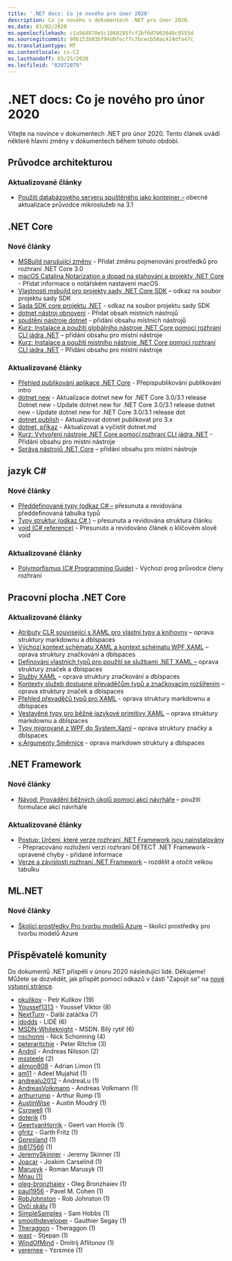 ```yaml
---
title: '.NET docs: Co je nového pro únor 2020'
description: Co je nového v dokumentech .NET pro únor 2020.
ms.date: 03/02/2020
ms.openlocfilehash: c1a564878e5c1868285fcf2bf6d7862048c9555d
ms.sourcegitcommit: 99b153b93bf94d0fecf7c7bcecb58ac424dfa47c
ms.translationtype: MT
ms.contentlocale: cs-CZ
ms.lasthandoff: 03/25/2020
ms.locfileid: "82072079"
---
```

# <a name="net-docs-whats-new-for-february-2020"></a>.NET docs: Co je nového pro únor 2020

Vítejte na novince v dokumentech .NET pro únor 2020. Tento článek uvádí některé hlavní změny v dokumentech během tohoto období.

## <a name="architecture-guides"></a>Průvodce architekturou

### <a name="updated-articles"></a>Aktualizované články

- [Použití databázového serveru spuštěného jako kontejner –](../architecture/microservices/multi-container-microservice-net-applications/database-server-container.md) obecné aktualizace průvodce mikroslužeb na 3.1

## <a name="net-core"></a>.NET Core

### <a name="new-articles"></a>Nové články

- [MSBuild narušující změny](../core/compatibility/msbuild.md) - Přidat změnu pojmenování prostředků pro rozhraní .NET Core 3.0
- [macOS Catalina Notarization a dopad na stahování a projekty .NET Core](../core/install/macos-notarization-issues.md) - Přidat informace o notářském nastavení macOS
- [Vlastnosti msbuild pro projekty sady .NET Core SDK](../core/project-sdk/msbuild-props.md) – odkaz na soubor projektu sady SDK
- [Sada SDK core projektu .NET](../core/project-sdk/overview.md) - odkaz na soubor projektu sady SDK
- [dotnet nástroj obnovení](../core/tools/dotnet-tool-restore.md) - Přidat obsah místních nástrojů
- [spuštění nástroje dotnet](../core/tools/dotnet-tool-run.md) - přidání obsahu místních nástrojů
- [Kurz: Instalace a použití globálního nástroje .NET Core pomocí rozhraní CLI jádra .NET](../core/tools/global-tools-how-to-use.md) – přidání obsahu pro místní nástroje
- [Kurz: Instalace a použití místního nástroje .NET Core pomocí rozhraní CLI jádra .NET](../core/tools/local-tools-how-to-use.md) - Přidání obsahu pro místní nástroje

### <a name="updated-articles"></a>Aktualizované články

- [Přehled publikování aplikace .NET Core](../core/deploying/index.md) - Přepispublikování publikování intro
- [dotnet new](../core/tools/dotnet-new.md) - Aktualizace dotnet new for .NET Core 3.0/3.1 release Dotnet new - Update dotnet new for .NET Core 3.0/3.1 release dotnet new - Update dotnet new for .NET Core 3.0/3.1 release dot
- [dotnet publish](../core/tools/dotnet-publish.md) - Aktualizovat dotnet publikovat pro 3.x
- [dotnet, příkaz](../core/tools/dotnet.md) - Aktualizovat a vyčistit dotnet.md
- [Kurz: Vytvoření nástroje .NET Core pomocí rozhraní CLI jádra .NET](../core/tools/global-tools-how-to-create.md) - Přidání obsahu pro místní nástroje
- [Správa nástrojů .NET Core](../core/tools/global-tools.md) – přidání obsahu pro místní nástroje

## <a name="c-language"></a>jazyk C#

### <a name="new-articles"></a>Nové články

- [Předdefinované typy (odkaz C# –](../csharp/language-reference/builtin-types/built-in-types.md) přesunuta a revidována předdefinovaná tabulka typů
- [Typy struktur (odkaz C# )](../csharp/language-reference/builtin-types/struct.md) – přesunuta a revidována struktura článku
- [void (C# reference)](../csharp/language-reference/builtin-types/void.md) - Přesunuto a revidováno článek o klíčovém slově void

### <a name="updated-articles"></a>Aktualizované články

- [Polymorfismus (C# Programming Guide)](../csharp/programming-guide/classes-and-structs/polymorphism.md) - Výchozí prog průvodce členy rozhraní

## <a name="net-core-desktop"></a>Pracovní plocha .NET Core

### <a name="updated-articles"></a>Aktualizované články

- [Atributy CLR související s XAML pro vlastní typy a knihovny](../desktop-wpf/xaml-services/clr-attributes-with-custom-types-and-libraries.md) – oprava struktury markdownu a dblspaces
- [Výchozí kontext schématu XAML a kontext schématu WPF XAML](../desktop-wpf/xaml-services/default-schema-context.md) – oprava struktury značkování a dblspaces
- [Definování vlastních typů pro použití se službami .NET XAML –](../desktop-wpf/xaml-services/define-custom-types.md) oprava struktury značek a dblspaces
- [Služby XAML](../desktop-wpf/xaml-services/index.md) – oprava struktury značkování a dblspaces
- [Kontexty služeb dostupné převaděčům typů a značkovacím rozšířením](../desktop-wpf/xaml-services/service-contexts-with-type-converters-and-markup-extensions.md) – oprava struktury značek a dblspaces
- [Přehled převaděčů typů pro XAML](../desktop-wpf/xaml-services/type-converters-overview.md) - oprava struktury markdownu a dblspaces
- [Vestavěné typy pro běžné jazykové primitivy XAML](../desktop-wpf/xaml-services/types-for-primitives.md) – oprava struktury markdownu a dblspaces
- [Typy migrované z WPF do System.Xaml](../framework/wpf/advanced/types-migrated-from-wpf-to-system.md) – oprava struktury značky a dblspaces
- [x:Argumenty Směrnice](../desktop-wpf/xaml-services/xarguments-directive.md) - oprava markdown struktury a dblspaces

## <a name="net-framework"></a>.NET Framework

### <a name="new-articles"></a>Nové články

- [Návod: Provádění běžných úkolů pomocí akcí návrháře](../framework/winforms/controls/perform-common-tasks-design-actions.md) – použití formulace akcí návrháře

### <a name="updated-articles"></a>Aktualizované články

- [Postup: Určení, které verze rozhraní .NET Framework jsou nainstalovány](../framework/migration-guide/how-to-determine-which-versions-are-installed.md) - Přepracováno rozložení verzí rozhraní DETECT .NET Framework - opravené chyby - přidané informace
- [Verze a závislosti rozhraní .NET Framework](../framework/migration-guide/versions-and-dependencies.md) – rozdělit a otočit velkou tabulku

## <a name="mlnet"></a>ML.NET

### <a name="new-articles"></a>Nové články

- [Školicí prostředky Pro tvorbu modelů Azure](../machine-learning/resources/azure-training-concepts-model-builder.md) – školicí prostředky pro tvorbu modelů Azure

## <a name="community-contributors"></a>Přispěvatelé komunity

Do dokumentů .NET přispěli v únoru 2020 následující lidé. Děkujeme! Můžete se dozvědět, jak přispět pomocí odkazů v části "Zapojit se" na [nové vstupní stránce](index.yml).

- [pkulikov](https://github.com/pkulikov) - Petr Kulikov (19)
- [Youssef1313](https://github.com/Youssef1313) - Youssef Viktor (8)
- [NextTurn](https://github.com/NextTurn) - Další zatáčka (7)
- [jdodds](https://github.com/jdodds) - LIDÉ (6)
- [MSDN-Whiteknight](https://github.com/MSDN-WhiteKnight) - MSDN. Bílý rytíř (6)
- [nschonni](https://github.com/nschonni) - Nick Schonning (4)
- [peteraritchie](https://github.com/peteraritchie) - Peter Ritchie (3)
- [Andnil](https://github.com/andnil) - Andreas Nilsson (2)
- [mssteele](https://github.com/mssteele) (2)
- [alimon808](https://github.com/alimon808) - Adrian Limon (1)
- [am11](https://github.com/am11) - Adeel Mujahid (1)
- [andrealu2012](https://github.com/andrealu2012) - AndreaLu (1)
- [AndreasVolkmann](https://github.com/AndreasVolkmann) - Andreas Volkmann (1)
- [arthurrump](https://github.com/arthurrump) - Arthur Rump (1)
- [AustinWise](https://github.com/AustinWise) - Austin Moudrý (1)
- [Csrowell](https://github.com/csrowell) (1)
- [doterik](https://github.com/doterik) (1)
- [GeertvanHorrik](https://github.com/GeertvanHorrik) - Geert van Horrik (1)
- [gfritz](https://github.com/gfritz) - Garth Fritz (1)
- [Gpresland](https://github.com/gpresland) (1)
- [jb817566](https://github.com/jb817566) (1)
- [JeremySkinner](https://github.com/JeremySkinner) - Jeremy Skinner (1)
- [Joacar](https://github.com/joacar) - Joakim Carselind (1)
- [Marusyk](https://github.com/Marusyk) - Roman Marusyk (1)
- [Mňau (1)](https://github.com/meowjesty)
- [oleg-bronzhaiev](https://github.com/oleg-bronzhaiev) - Oleg Bronzhaiev (1)
- [paul1956](https://github.com/paul1956) - Pavel M. Cohen (1)
- [RobJohnston](https://github.com/RobJohnston) - Rob Johnston (1)
- [Ovčí skálu](https://github.com/SheepRock) (1)
- [SimpleSamples](https://github.com/SimpleSamples) - Sam Hobbs (1)
- [smoothdeveloper](https://github.com/smoothdeveloper) - Gauthier Segay (1)
- [Theraggon](https://github.com/Theraggon) - Theraggon (1)
- [wast](https://github.com/wast) - Stjepan (1)
- [WindOfMind](https://github.com/WindOfMind) - Dmitrij Aflitonov (1)
- [yeremee](https://github.com/yeremee) - Yεrεmεe (1)

